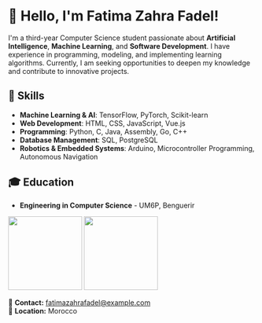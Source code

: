 # 👋 Hello, I'm Fatima Zahra Fadel!  

I'm a third-year Computer Science student passionate about **Artificial Intelligence**, **Machine Learning**, and **Software Development**. I have experience in programming, modeling, and implementing learning algorithms. Currently, I am seeking opportunities to deepen my knowledge and contribute to innovative projects.

## 🚀 Skills  
- **Machine Learning & AI**: TensorFlow, PyTorch, Scikit-learn  
- **Web Development**: HTML, CSS, JavaScript, Vue.js  
- **Programming**: Python, C, Java, Assembly, Go, C++  
- **Database Management**: SQL, PostgreSQL  
- **Robotics & Embedded Systems**: Arduino, Microcontroller Programming, Autonomous Navigation  

## 🎓 Education  
- **Engineering in Computer Science** - UM6P, Benguerir  



<div align="left">
<a>
  <img src="https://github-readme-stats.vercel.app/api?username=FatimaZahraFadel&theme=tokyonight&show_icons=true" height=150 />
</a>
<a>
  <img src="https://github-readme-stats.vercel.app/api/top-langs/?username=FatimaZahraFadel&langs_count=5&theme=tokyonight" height=150 />
</a>
<br>

</div>
</div>

📧 **Contact:** fatimazahrafadel@example.com  
📍 **Location:** Morocco  
